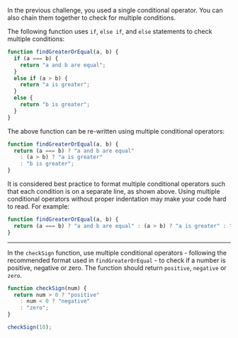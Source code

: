 In the previous challenge, you used a single conditional operator. 
You can also chain them together to check for multiple conditions.

The following function uses `if`, `else if`, and `else` statements to check multiple conditions:

```jsx
function findGreaterOrEqual(a, b) {
  if (a === b) {
    return "a and b are equal";
  }
  else if (a > b) {
    return "a is greater";
  }
  else {
    return "b is greater";
  }
}
```

The above function can be re-written using multiple conditional operators:

```jsx
function findGreaterOrEqual(a, b) {
  return (a === b) ? "a and b are equal"
    : (a > b) ? "a is greater"
    : "b is greater";
}
```

It is considered best practice to format multiple conditional 
operators such that each condition is on a separate line, as shown 
above. Using multiple conditional operators without proper indentation 
may make your code hard to read. For example:

```jsx
function findGreaterOrEqual(a, b) {
  return (a === b) ? "a and b are equal" : (a > b) ? "a is greater" : "b is greater";
}
```

---

In the `checkSign` function, use multiple conditional operators - following the recommended format used in `findGreaterOrEqual` - to check if a number is positive, negative or zero. The function should return `positive`, `negative` or `zero`.

```jsx
function checkSign(num) {
  return num > 0 ? "positive"
    : num < 0 ? "negative"
    : "zero";
}

checkSign(10);
```
